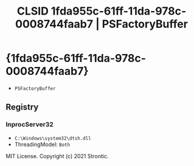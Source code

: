 ﻿---
title: "CLSID 1fda955c-61ff-11da-978c-0008744faab7 | PSFactoryBuffer"
excerpt: What is COM-Object CLSID 1fda955c-61ff-11da-978c-0008744faab7?
---

# {1fda955c-61ff-11da-978c-0008744faab7}

* `PSFactoryBuffer`

## Registry


### InprocServer32

* `C:\Windows\system32\dtsh.dll`
* ThreadingModel: `Both`

MIT License. Copyright (c) 2021 Strontic.


